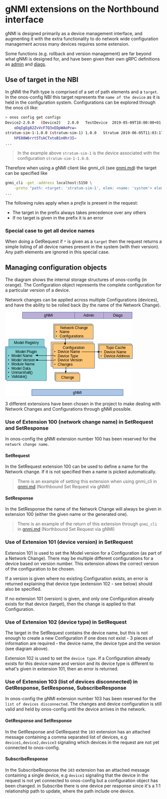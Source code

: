 # gNMI extensions on the Northbound interface

gNMI is designed primarily as a device management interface, and augmenting it
with the extra functionality to do network wide configuration management
across many devices requires some extension.

Some functions (e.g. rollback and version management) are far beyond what gNMI is
designed for, and have been given their own gRPC definitions as
[admin](https://github.com/onosproject/onos-api/blob/master/proto/onos/config/admin/admin.proto) and
[diags](https://github.com/onosproject/onos-api/blob/master/proto/onos/config/diags/diags.proto).

## Use of target in the NBI
In gNMI the Path type is comprised of a set of path elements and a `target`.
In the onos-config NBI this target represents the `name of the device` as it
is held in the configuration system. Configurations can be explored through the
onos cli like:
```bash
> onos config get configs
Device2-2.0.0	(Device2)	2.0.0	TestDevice	2019-05-09T18:00:00+01:00
	oOqIgEg82ZvVcF7Q3xEDpWAoPcw=
stratum-sim-1-1.0.0	(stratum-sim-1)	1.0.0	Stratum	2019-06-05T11:03:17+01:00
	hPE88W6rrt5TskCTxtoB1n0hr3I=
...
```
> In the example above `stratum-sim-1` is the device associated with the
> configuration `stratum-sim-1-1.0.0`.

Therefore when using a gNMI client like gnmi_cli (see [gnmi.md](./gnmi.md)) the
target can be specified like
```bash
gnmi_cli -get -address localhost:5150 \
    -proto "path: <target: 'stratum-sim-1', elem: <name: 'system'> elem:<name:'config'> elem: <name: 'motd-banner'>>" \
...
```

The following rules apply when a _prefix_ is present in the request:

* The target in the prefix always takes precedence over any others
* If no target is given in the prefix it is an error

### Special case to get all device names
When doing a GetRequest if `*` is given as a `target` then the request returns a simple listing of all device names present in the system (with their version). Any path elements are ignored in this special case.


## Managing configuration objects
The diagram shows the internal storage structures of onos-config (in orange). The
Configuration object represents the complete configuration for a particular
version of a device.

Network changes can be applied across multiple Configurations (devices), and have
the ability to be rolled back (by the name of the Network Change).
 
![onos-config internals](images/onos-config-internals.png)

3 different extensions have been chosen in the project to make dealing with Network
Changes and Configurations through gNMI possible.

### Use of Extension 100 (network change name) in SetRequest and SetResponse
In onos-config the gNMI extension number 100 has been reserved for the
`network change name`.

#### SetRequest
In the SetRequest extension 100 can be used to define a name for the Network
change. If it is not specified then a name is picked automatically.
> There is an example of setting this extension when using gnmi_cli in
[gnmi.md](gnmi.md) (Northbound Set Request via gNMI)

#### SetResponse
In the SetResponse the name of the Network Change will always be given in
extension 100 (either the given name or the generated one).
>There is an example of the return of this extension through `gnmi_cli` in
[gnmi.md](gnmi.md) (Northbound Set Request via gNMI)

### Use of Extension 101 (device version) in SetRequest
Extension 101 is used to set the Model version for a Configuration (as part of a
Network Change). There may be multiple different configurations for a device based
on version number. This extension allows the correct version of the configuration
to be chosen.

If a version is given where no existing Configuration exists, an error is
returned explaining that device type (extension 102 - see below) should also be
specified.

If no extension 101 (version) is given, and only one Configuration already exists
for that device (target), then the change is applied to that Configuration.

### Use of Extension 102 (device type) in SetRequest
The target in the SetRequest contains the device name, but this is not enough to
create a new Configuration if one does not exist - 3 pieces of information are
required - the device name, the device type and the version (see diagram above).

Extension 102 is used to set the `device type`. If a Configuration already exists
for this device name and version and its device type is different to what's
given in extension 101, then an error is returned.

### Use of Extension 103 (list of devices disconnected) in GetResponse, SetResponse, SubscribeResponse
In onos-config the gNMI extension number 103 has been reserved for the
`list of devices disconnected`. The changes and device configuration is still valid and held 
by onos-config until the device arrives in the network. 

#### GetResponse and SetResponse
In the GetResponse and GetRequest the `103` extension has an attached message containing a comma separated
list of devices, e.g `device1,device2,device3` signaling which devices in the request are not
yet connected to onos-config. 

#### SubscribeResponse
In the SubscribeResponse the `103` extension has an attached message containing a single device, 
e.g `device1` signaling that the device in the request is not yet connected to onos-config but 
a configuration object has been changed. in Subscribe there is one device per response since it's
a 1:1 relationship path to update, where the path include one device. 
